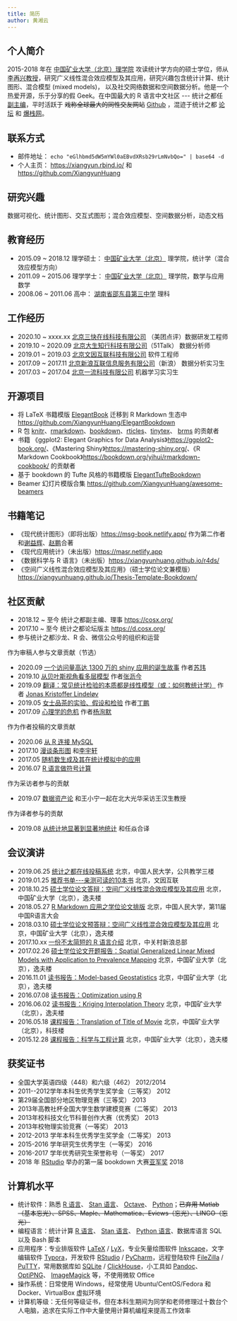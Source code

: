 ```yaml
---
title: 简历
author: 黄湘云
---
```



## 个人简介

2015-2018 年在 [中国矿业大学（北京）理学院](https://lxy.cumtb.edu.cn/) 攻读统计学方向的硕士学位，师从 [李再兴教授](https://lxy.cumtb.edu.cn/info/1067/1231.htm)，研究广义线性混合效应模型及其应用，研究兴趣包含统计计算、统计图形、混合模型 (mixed models)， 以及社交网络数据和空间数据分析。他是一个热爱开源，乐于分享的假 Geek。在中国最大的 R 语言中文社区 --- 统计之都任 [副主编](https://cosx.org/members/)，平时活跃于 ~~戏称全球最大的同性交友网站~~ [Github](https://github.com/XiangyunHuang) ，混迹于统计之都 [论坛](https://d.cosx.org/u/Cloud2016) 和 [爆栈网](https://stackoverflow.com)。

## 联系方式

- 邮件地址： `echo "eGlhbmd5dW5mYWl0aEBvdXRsb29rLmNvbQo=" | base64 -d`
- 个人主页： <https://xiangyun.rbind.io/> 和 <https://github.com/XiangyunHuang>

## 研究兴趣

数据可视化、统计图形、交互式图形；混合效应模型、空间数据分析，动态文档

## 教育经历

- 2015.09 ~ 2018.12 理学硕士： [中国矿业大学（北京）](https://www.cumtb.edu.cn/) 理学院，统计学（混合效应模型方向）
- 2011.09 ~ 2015.06 理学学士： [中国矿业大学（北京）](https://www.cumtb.edu.cn/) 理学院，数学与应用数学
- 2008.06 ~ 2011.06 高中： [湖南省邵东县第三中学](http://www.sd3z.com/) 理科

## 工作经历

- 2020.10 ~ xxxx.xx [北京三快在线科技有限公司](https://about.meituan.com/home) （美团点评）数据研发工程师
- 2019.10 ~ 2020.09 [北京大生知行科技有限公司](https://www.51talk.com/)（51Talk） 数据分析师
- 2019.01 ~ 2019.03 [北京文因互联科技有限公司](https://www.memect.cn/) 软件工程师
- 2017.09 ~ 2017.11 [北京新浪互联信息服务有限公司](https://www.sina.com.cn/)（新浪） 数据分析实习生
- 2017.03 ~ 2017.04 [北京一流科技有限公司](https://www.oneflow.org/) 机器学习实习生

## 开源项目

- 将 LaTeX 书籍模版 [ElegantBook](https://github.com/ElegantLaTeX/ElegantBook) 迁移到 R Markdown 生态中 <https://github.com/XiangyunHuang/ElegantBookdown>
- R 包 [knitr](https://github.com/yihui/knitr)、[rmarkdown](https://github.com/rstudio/rmarkdown)、[bookdown](https://github.com/rstudio/bookdown)、[rticles](https://github.com/rstudio/rticles)、[tinytex](https://github.com/yihui/tinytex)、 [brms](https://github.com/paul-buerkner/brms/) 的贡献者
- 书籍 《ggplot2: Elegant Graphics for Data Analysis》<https://ggplot2-book.org/>、《Mastering Shiny》<https://mastering-shiny.org/>、《R Markdown Cookbook》<https://bookdown.org/yihui/rmarkdown-cookbook/> 的贡献者
- 基于 bookdown 的 Tufte 风格的书籍模版 [ElegantTufteBookdown](https://github.com/XiangyunHuang/ElegantTufteBookdown)
- Beamer 幻灯片模版合集 <https://github.com/XiangyunHuang/awesome-beamers>

## 书籍笔记

- 《现代统计图形》（即将出版）<https://msg-book.netlify.app/> 作为第二作者和[谢益辉](https://yihui.org/)、[赵鹏](https://pzhao.org/zh/)合著
- 《现代应用统计》（未出版）<https://masr.netlify.app>
- 《数据科学与 R 语言》（未出版）<https://xiangyunhuang.github.io/r4ds/>
- 《空间广义线性混合效应模型及其应用》（硕士学位论文兼模版） <https://xiangyunhuang.github.io/Thesis-Template-Bookdown/>


## 社区贡献

- 2018.12 ~ 至今 统计之都副主编、理事 <https://cosx.org/> 
- 2017.10 ~ 至今 统计之都论坛版主 <https://d.cosx.org/>
- 参与统计之都沙龙、R 会、微信公众号的组织和运营

作为审稿人参与文章贡献（节选）

- 2020.09 [一个访问量高达 1300 万的 shiny 应用的诞生故事](https://cosx.org/2020/09/covid19-bulletin-board/) 作者[苏玮](https://github.com/swsoyee)
- 2019.10 [从贝叶斯视角看多层模型](https://cosx.org/2019/10/bayesian-multilevel-model/) 作者[张沥今](https://github.com/zhanglj37)
- 2019.09 [翻译：常见统计检验的本质都是线性模型（或：如何教统计学）](https://cosx.org/2019/09/common-tests-as-linear-models/) 作者 [Jonas Kristoffer Lindeløv](https://github.com/lindeloev)
- 2019.05 [女士品茶的实验、假设和检验](https://cosx.org/2019/05/recheck-the-lady-tasting-tea/) 作者[丁鹏](https://statistics.berkeley.edu/people/peng-ding)
- 2017.09 [心理学的危机](https://cosx.org/2017/09/psychology-in-crisis/) 作者[杨洵默](https://tcya.xyz/)

作为作者投稿的文章贡献

- 2020.06 [从 R 连接 MySQL](https://cosx.org/2020/06/connect-mysql-from-r/)
- 2017.10 [漫谈条形图](https://cosx.org/2017/10/discussion-about-bar-graph/) 和[李宇轩](https://github.com/MikeLYX)
- 2017.05 [随机数生成及其在统计模拟中的应用](https://cosx.org/2017/05/random-number-generation/)
- 2016.07 [R 语言做符号计算](https://cosx.org/2016/07/r-symbol-calculate)

作为采访者参与的贡献

- 2019.07 [数据资产论](https://cosx.org/2019/07/data-asset-theory/) 和王小宁一起在北大光华采访王汉生教授

作为译者参与的贡献

- 2019.08 [从统计地显著到显著地统计](https://cosx.org/2019/08/significantly-statistical/) 和任焱合译

## 会议演讲

- 2019.06.25 [统计之都在线投稿系统](https://wp-contents.netlify.com/talks/2019-chinar12th-cos-blogdown) 北京，中国人民大学，公共教学三楼
- 2019.01.25 [推荐书单---亲测可读的10本书](https://wp-contents.netlify.com/talks/awesome-readings.pdf) 北京，文因互联
- 2018.10.25 [硕士学位论文答辩：空间广义线性混合效应模型及其应用](https://wp-contents.netlify.com/talks/defense.pdf) 北京，中国矿业大学（北京），逸夫楼
- 2018.05.27 [R Markdown 应用之学位论文排版](https://wp-contents.netlify.com/talks/chinar11th.pdf) 北京，中国人民大学，第11届中国R语言大会
- 2018.03.10 [硕士学位论文预答辩：空间广义线性混合效应模型及其应用](https://wp-contents.netlify.com/talks/pre-defense.pdf) 北京，中国矿业大学（北京），逸夫楼
- 2017.10.xx [一份不太简短的 R 语言介绍](https://wp-contents.netlify.com/talks/why-r.pdf) 北京，中关村新浪总部
- 2017.02.26 [硕士学位论文开题报告：Spatial Generalized Linear Mixed Models with Application to Prevalence Mapping](https://wp-contents.netlify.com/talks/proposal.pdf) 北京，中国矿业大学（北京），逸夫楼
- 2016.11.01 [读书报告：Model-based Geostatistics](https://wp-contents.netlify.com/talks/Model-based-Geostatistics.pdf) 北京，中国矿业大学（北京），逸夫楼
- 2016.07.08 [读书报告：Optimization using R](https://wp-contents.netlify.com/talks/Optimization-using-R.pdf) 
- 2016.06.02 [读书报告：Kriging Interpolation Theory](https://wp-contents.netlify.com/talks/KrigingInterpolationTheory.pdf) 北京，中国矿业大学（北京），逸夫楼
- 2016.05.18 [课程报告：Translation of Title of Movie](https://wp-contents.netlify.com/talks/Translation_of_Film_Title.pdf) 北京，中国矿业大学（北京），科技楼
- 2015.12.28 [课程报告：科学与工程计算](https://wp-contents.netlify.com/talks/Scientific_Engineering_Computing_Report.pdf) 北京，中国矿业大学（北京），逸夫楼

## 获奖证书

- 全国大学英语四级（448）和六级（462） 2012/2014
- 2011--2012学年本科生优秀学生奖学金（三等奖）  2012
- 第29届全国部分地区物理竞赛（三等奖）  2013
- 2013年高教社杯全国大学生数学建模竞赛（二等奖）  2013
- 2013年校科技文化节科普创作大赛（优秀奖） 2013
- 2013年校物理实验竞赛（一等奖） 2013
- 2012-2013 学年本科生优秀学生奖学金（二等奖） 2013
- 2015-2016 学年研究生优秀学生（一等奖） 2016
- 2016-2017 学年优秀研究生荣誉称号（一等奖） 2017
- 2018 年 [RStudio](https://rstudio.com/) 举办的第一届 bookdown 大赛[亚军奖](https://community.rstudio.com/t/announcing-winners-of-the-1st-bookdown-contest/16394) 2018

## 计算机水平

- 统计软件：熟悉 [R 语言](https://www.r-project.org/)、 [Stan 语言](https://mc-stan.org/)、 [Octave](https://www.gnu.org/software/octave/)、 [Python](https://www.python.org/)；~~已弃用 Matlab（基本忘光）、SPSS、Maple、Mathematica、Eviews（忘光）、LINGO（忘光）~~
- 编程语言：统计计算 [R 语言](https://www.r-project.org/)、 [Stan 语言](https://mc-stan.org/)、 [Python 语言](https://www.python.org/)、数据库语言 SQL 以及 Bash 脚本
- 应用程序：专业排版软件 [LaTeX](https://www.latex-project.org/) / [LyX](https://www.lyx.org/)，专业矢量绘图软件 [Inkscape](https://www.inkscape.org/)，文字编辑软件 [Typora](https://www.typora.io/)，开发软件 [RStudio](https://www.rstudio.com/) / [PyCharm](https://www.jetbrains.com/pycharm/download/#section=windows)，远程登陆软件 [FileZilla](https://filezilla-project.org/) / [PuTTY](https://www.putty.org/)，常用数据库如 [SQLite](https://www.sqlite.org/) / [ClickHouse](https://clickhouse.yandex/)，小工具如 [Pandoc](https://pandoc.org)、 [OptiPNG](http://optipng.sourceforge.net/)、 [ImageMagick](https://imagemagick.org) 等，不使用微软 Office
- 操作系统：日常使用 Windows，经常使用 Ubuntu/CentOS/Fedora 和 Docker、VirtualBox 虚拟环境
- 计算机等级：无任何等级证书，但在本科生期间为同学和老师修理过十数台个人电脑，追求在实际工作中大量使用计算机编程来提高工作效率
